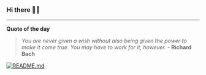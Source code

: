### Hi there 👋🏻


---

**Quote of the day**

> *You are never given a wish without also being given the power to make it come true. You may have to work for it, however.* - **Richard Bach** 

[![README.md](https://github.com/marcolovazzano/marcolovazzano/actions/workflows/readme.yml/badge.svg?branch=main)](https://github.com/marcolovazzano/marcolovazzano/actions/workflows/readme.yml)
